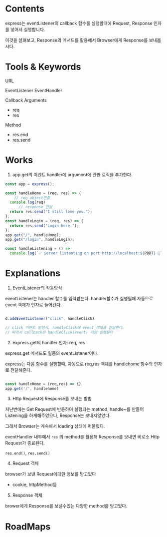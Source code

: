 
# Contents

express는 eventListener의 callback 함수를 실행할때에
Request, Response 인자를 넣어서 실행합니다.

이것을 살펴보고, Response의 메서드를 활용해서 Browser에게 Response를 보내봅시다.

# Tools &  Keywords

URL

EventListener
EventHandler

Callback Arguments
- req
- res

Method

- res.end
- res.send
# Works

1. app.get의 이벤트 handler에 argument에 관한 로직을 추가한다.

```js
const app = express();

const handleHome = (req, res) => {
	// req object관찰
  console.log(req)
	  // response 전달
  return res.send("I still love you.");
};
const handleLogin = (req, res) => {
  return res.send("Login here.");
};
app.get("/", handleHome);
app.get("/login", handleLogin);

const handleListening = () =>
  console.log(`✅ Server listenting on port http://localhost:${PORT} 🚀`);
```

# Explanations



1. EventListener의 작동방식

eventListener는 handler 함수를 입력받는다.
handler함수가 실행될때 자동으로 event 객체가 인자로 들어간다.

```js

d.addEventListener("click", handleClick)

// click 이벤트 발생시, handleClick에 event 객체를 전달한다.
// 따라서 callback은 handleClick(event) 처럼 실행된다
```

2. express.get의 handler 인자: req, res

express.get 메서드도 일종의 eventListener이다.

express는  다음 함수를 실행할때, 자동으로 
req,res 객체를 handlehome 함수의 인자로 전달해준다.

```js

const handleHome = (req,res) => {}
app.get('/', handlehome)


```

3.  Http Request에 Response를 보내는 방법

지난번에는 Get Request에 반응하여 실행되는 method, handle~를 만들어 Listening을 하게해주었으나, Response는 보내지않았다.

그래서 Browser는 계속해서 loading 상태에 머물렀다.

eventHandler 내부에서 `res` 의 method를 활용해
Response를 보내면 비로소 Http Request가 종료된다.

`res.end()`, `res.send()` 

4. Request 객체

browser가 보낸 Request에대한 정보를 담고있다
- cookie, httpMethod등 

5. Response 객체

brower에게 Response를 보낼수있는 다양한 method를 담고있다.

# RoadMaps